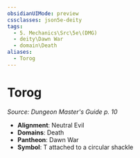 ```yaml
---
obsidianUIMode: preview
cssclasses: json5e-deity
tags:
  - 5. Mechanics\Src\5e\(DMG)
  - deity\Dawn War
  - domain\Death
aliases:
  - Torog
---
```

# Torog
*Source: Dungeon Master's Guide p. 10* 

- **Alignment**: Neutral Evil
- **Domains**: Death
- **Pantheon**: Dawn War
- **Symbol**: T attached to a circular shackle
